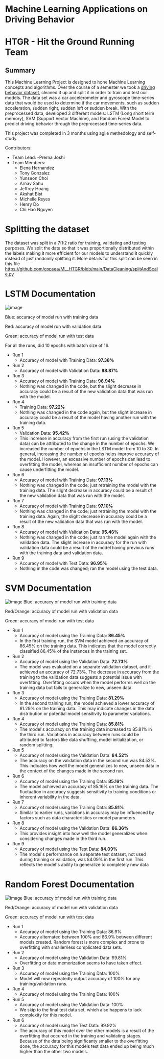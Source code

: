# Machine Learning Applications on Driving Behavior
# HTGR - Hit the Ground Running Team
## Summary

This Machine Learning Project is designed to hone Machine Learning concepts and algorithms. Over the course of a semester we took a [driving behavior dataset](https://www.kaggle.com/datasets/shashwatwork/driving-behavior-dataset), cleaned it up and split it in order to train and test our models. The data set was a car accelerometer and gyroscope time-series data that would be used to determine if the car movements, such as sudden acceleration, sudden right, sudden left or sudden break. With the preprocessed data, developed 3 different models: LSTM (Long short term memory), SVM (Support Vector Machine), and Random Forest Model to predict driving behavior through the preprocessed time-series data.

This project was completed in 3 months using agile methedology and self-study. 

Contributors:
- Team Lead: 
    -Prerna Joshi
- Team Members:
    - Elena Hernandez
    - Tony Gonzalez
    - Yunseon Choi
    - Arnav Sahu
    - Jeffrey Hoang
    - Akshat Bist
    - Michelle Reyes
    - Henry Do
    - Chi Hao Nguyen

# Splitting the dataset
The dataset was split in a 7:1:2 ratio for training, validating and testing purposes. We split the data so that it was proportionally distributed within the labels making it more efficient for our models to understand it quickly instead of just randomly splitting it. More details for this split can be seen in this file https://github.com/cppsea/ML_HTGR/blob/main/DataCleaning/splitAndScale.py 

# LSTM Documentation 
![image](https://github.com/cppsea/ML_HTGR/assets/119718093/e4b1f2ca-f064-41f5-ba22-30e197dac141)

Blue: accuracy of model run with training data

Red: accuracy of model run with validation data

Green: accuracy of model run with test data

For all the runs, did 10 epochs with batch size of 16.
- Run 1
    - Accuracy of model with Training Data: **97.38%**
- Run 2
    - Accuracy of model with Validation Data: **88.87%**
- Run 3
    - Accuracy of model with Training Data: **96.94%**
    - Nothing was changed in the code, but the slight decrease in accuracy could be a result of the new
validation data that was run with the model.
- Run 4
    - Training Data: **97.22%**
    - Nothing was changed in the code again, but the slight increase in accuracy could be a result of
the model having another run with the training data.
- Run 5
    - Validation Data: **95.42%**
    - This increase in accuracy from the first run (using the validation data) can be attributed to the
change in the number of epochs. We increased the number of epochs in the LSTM model from
10 to 30. In general, increasing the number of epochs helps improve accuracy of the model.
However, an excessive number of epochs can lead to overfitting the model, whereas an
insufficient number of epochs can cause underfitting the model.
- Run 6
    - Accuracy of model with Training Data: **97.13%**
    - Nothing was changed in the code; just retraining the model with the training data. The slight
decrease in accuracy could be a result of the new validation data that was run with the model.
- Run 7
    - Accuracy of model with Training Data: **97.10%**
    - Nothing was changed in the code; just retraining the model with the training data. Again, the
slight decrease in accuracy could be a result of the new validation data that was run with the
model.
- Run 8
    - Accuracy of model with Validation Data: **95.46%**
    - Nothing was changed in the code; just ran the model again with the validation data. The slight
increase in accuracy for the run with validation data could be a result of the model having
previous runs with the training data and validation data.
- Run 9
    - Accuracy of model with Test Data: **96.95%**
    - Nothing in the code was changed; ran the model using the test data.


# SVM Documentation 
![image](https://github.com/cppsea/ML_HTGR/assets/119718093/f4c370e0-df74-445f-826b-4066cf6fee84)
Blue: accuracy of model run with training data

Red/Orange: accuracy of model run with validation data

Green: accuracy of model run with test data

- Run 1
    - Accuracy of model using the Training Data: **86.45%**
    - In the first training run, the SVM model achieved an accuracy of 86.45% on the training data. This 
indicates that the model correctly classified 86.45% of the instances in the training set.
- Run 2
    - Accuracy of model using the Validation Data: **72.73%**
    - The model was evaluated on a separate validation dataset, and it achieved an accuracy of 72.73%.
The decrease in accuracy from the training to the validation data suggests a potential issue with 
overfitting. Overfitting occurs when the model performs well on the training data but fails to 
generalize to new, unseen data.
- Run 3
    - Accuracy of model using the Training Data: **81.29%**
    - In the second training run, the model achieved a lower accuracy of 81.29% on the training data. 
This may indicate changes in the data distribution or potential model sensitivity to parameter 
variations.
- Run 4
    - Accuracy of model using the Training Data: **85.81%**
    - The model's accuracy on the training data increased to 85.81% in the third run. Variations in 
accuracy between runs could be attributed to factors like data shuffling, model initialization, or 
random splitting.
- Run 5
    - Accuracy of model using the Validation Data: **84.52%**
    - The accuracy on the validation data in the second run was 84.52%. This indicates how well the 
model generalizes to new, unseen data in the context of the changes made in the second run.
- Run 6
    - Accuracy of model using the Training Data: **85.16%**
    - The model achieved an accuracy of 85.16% on the training data. The fluctuation in accuracy 
suggests sensitivity to training conditions or inherent variability in the data.
- Run 7
    - Accuracy of model using the Training Data: **85.81%**
    - Similar to earlier runs, variations in accuracy may be influenced by factors such as data 
characteristics or model parameters.
- Run 8
    - Accuracy of model using the Validation Data: **86.36%**
    - This provides insight into how well the model generalizes when considering changes made in the 
third run.
- Run 9
    - Accuracy of model using the Test Data: **84.09%**
    - The model's performance on a separate test dataset, not used during training or validation, was 
84.09% in the first run. This reflects the model's ability to generalize to completely new data


# Random Forest Documentation 
![image](https://github.com/cppsea/ML_HTGR/assets/119718093/29b47e61-beb7-4fd2-951c-706111f0fd65)
Blue: accuracy of model run with training data

Red/Orange: accuracy of model run with validation data

Green: accuracy of model run with test data

- Run 1 
    - Accuracy of model using the Training Data: 86.9%
    - Accuracy alternated between 100% and 86.9% between different models created.
Random forest is more complex and prone to overfitting with smaller/less complicated
data sets.
- Run 2
    - Accuracy of model using the Validation Data: 99.81%
    - Overfitting or data memorization seems to have taken effect.
- Run 3
    - Accuracy of model using the Training Data: 100%
    - Model will now repeatedly output accuracy of 100% for any training/validation runs.
- Run 4
    - Accuracy of model using the Training Data: 100%
- Run 5
    - Accuracy of model using the Validation Data: 100%
    - We skip to the final test data set, which also happens to lack complexity for this model.
- Run 6
    - Accuracy of model using the Test Data: 99.92%
    - The accuracy of this model over the other models is a result of the overfitting that occured in the training and validating stages. Because of the data being significanty smaller to the overfitting done, the accuracy for this models test data ended up being much higher than the other two models.
